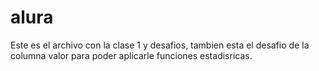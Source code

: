 # alura

Este es el archivo con la clase 1 y desafios, tambien esta el desafio de la columna valor para poder aplicarle funciones estadisricas.

